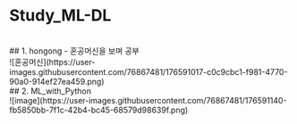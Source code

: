 # Study_ML-DL

<br>  
## 1. hongong - 혼공머신을 보며 공부  
<br>   
![혼공머신](https://user-images.githubusercontent.com/76867481/176591017-c0c9cbc1-f981-4770-90a0-914ef27ea459.png)

<br>  
## 2. ML_with_Python  
<br>   
![image](https://user-images.githubusercontent.com/76867481/176591140-fb5850bb-7f1c-42b4-bc45-68579d98639f.png)
